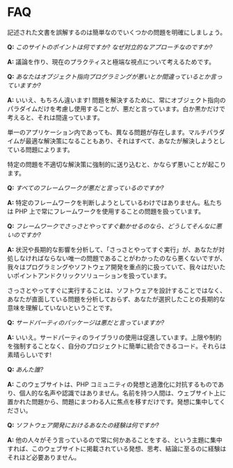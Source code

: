 # FAQ #

記述された文書を誤解するのは簡単なのでいくつかの問題を明確にしましょう。

**Q:** _このサイトのポイントは何ですか? なぜ対立的なアプローチなのですか?_

**A:** 議論を作り、現在のプラクティスと極端な視点について考えるためです。

**Q:** _あなたはオブジェクト指向プログラミングが悪いとか間違っているとか言っていますか?_

**A:** いいえ、もちろん違います! 問題を解決するために、常にオブジェクト指向のパラダイムだけを考慮し使用することが、悪だと言っています。白か黒かだけで考えると、それは間違っています。

単一のアプリケーション内であっても、異なる問題が存在します。マルチパラダイムが最適な解決策になることもあり、それはすべて、あなたが解決しようとしている問題によります。

特定の問題を不適切な解決策に強制的に送り込むと、かならず悪いことが起こります。

**Q:** _すべてのフレームワークが悪だと言っているのですか?_

**A:** 特定のフレームワークを判断しようとしているわけではありません。私たちは PHP 上で常にフレームワークを使用することの問題を扱っています。

**Q:** _フレームワークでさっさとやってすぐ動かせるのなら、どうしてそんなに悪いのですか?_

**A:** 状況や長期的な影響を分析して、「さっさとやってすぐ実行」が、あなたが対処しなければならない唯一の問題であることがわかったのなら悪くないですが、我々はプログラミングやソフトウェア開発を重点的に扱っていて、我々はだいたいポイントアンドクリックソリューションを扱っています。

さっさとやってすぐに実行することは、ソフトウェアを設計することではなく、あなたが直面している問題を分析しておらず、あなたが選択したことの長期的な意味を理解していないということです。

**Q:** _サードパーティのパッケージは悪だと言っていますか?_

**A:** いいえ。サードパーティのライブラリの使用は促進しています。上限や制約を強制することなく、自分のプロジェクトに簡単に統合できるコード。それらは素晴らしいです!

**Q:** _あんた誰?_

**A:** 
このウェブサイトは、PHP コミュニティの発想と過激化に対抗するものであり、個人的な名声や認識ではありません。名前を持つ人間は、ウェブサイト上に置かれた問題から、問題にまつわる人に焦点を移すだけです。発想に集中してください。

**Q:** _ソフトウェア開発におけるあなたの経験は何ですか?_

**A:** 他の人々がそう言っているので常に何かあることをする、という主題に集中すれば、このウェブサイトに掲載されている発想、思考、結論に至るのに経験はそれほど必要ありません。
